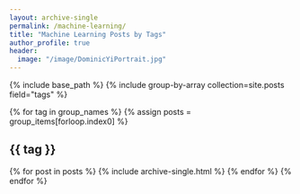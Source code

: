 ```yaml
---
layout: archive-single
permalink: /machine-learning/
title: "Machine Learning Posts by Tags"
author_profile: true
header:
  image: "/image/DominicYiPortrait.jpg"
---
```


{% include base_path %}
{% include group-by-array collection=site.posts field="tags" %}

{% for tag in group_names %}
  {% assign posts = group_items[forloop.index0] %}
  <h2 id="{{ tag | slugify }}" class="archive__subtitle">{{ tag }}</h2>
  {% for post in posts %}
    {% include archive-single.html %}
  {% endfor %}
{% endfor %}
